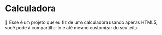 # Calculadora

📄 Esse é um projeto que eu fiz de uma calculadora usando apenas HTML5, você poderá compartilha-lo e até mesmo customizar do seu jeito.
